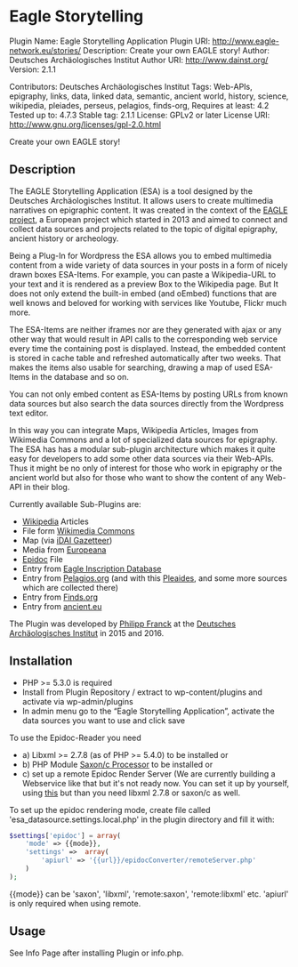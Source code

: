 # Eagle Storytelling

Plugin Name: Eagle Storytelling Application
Plugin URI:  http://www.eagle-network.eu/stories/
Description: Create your own EAGLE story! 
Author:	     Deutsches Archäologisches Institut
Author URI:	 http://www.dainst.org/
Version:     2.1.1

Contributors: Deutsches Archäologisches Institut
Tags: Web-APIs, epigraphy, links, data, linked data, semantic, ancient world, history, science, wikipedia, pleiades, perseus, pelagios, finds-org,
Requires at least: 4.2
Tested up to: 4.7.3
Stable tag: 2.1.1
License: GPLv2 or later
License URI: http://www.gnu.org/licenses/gpl-2.0.html

Create your own EAGLE story!

## Description
The EAGLE Storytelling Application (ESA) is a tool designed by the Deutsches Archäologisches Institut. It allows users to create multimedia narratives on epigraphic content. It was created in the context of the [EAGLE project](http://www.eagle-network.eu/), a European project which started in 2013 and aimed to connect and collect data sources and projects related to the topic of digital epigraphy, ancient history or archeology. 

Being a Plug-In for Wordpress the ESA allows you to embed multimedia content from a wide variety of data sources in your posts in a form of nicely drawn boxes ESA-Items. For example, you can paste a Wikipedia-URL to your text and it is rendered as a preview Box to the Wikipedia page. But It does not only extend the built-in embed (and oEmbed) functions that are well knows and beloved for working with services like Youtube, Flickr much more.

The ESA-Items are neither iframes nor are they generated with ajax or any other way that would result in API calls to the corresponding web service every time the containing post is displayed. Instead, the embedded content is stored in cache table and refreshed automatically after two weeks. That makes the items also usable for searching, drawing a map of used ESA-Items in the database and so on.

You can not only embed content as ESA-Items by posting URLs from known data sources but also search the data sources directly from the Wordpress text editor.

In this way you can integrate Maps, Wikipedia Articles, Images from Wikimedia Commons and a lot of specialized data sources for epigraphy. The ESA has has a modular sub-plugin architecture which makes it quite easy for developers to add some other data sources via their Web-APIs. Thus it might be no only of interest for those who work in epigraphy or the ancient world but also for those who want to show the content of any Web-API in their blog.

Currently available Sub-Plugins are:

* [Wikipedia](https://www.wikipedia.org/) Articles
* File form [Wikimedia Commons](https://commons.wikimedia.org/wiki/Main_Page)
* Map (via [iDAI Gazetteer](http://gazetteer.dainst.org))
* Media from [Europeana](http://www.europeana.eu/portal/)
* [Epidoc](http://sourceforge.net/projects/epidoc/) File
* Entry from [Eagle Inscription Database](http://www.eagle-network.eu/)
* Entry from [Pelagios.org](http://pelagios.dme.ait.ac.at/) (and with this [Pleaides](http://pleiades.stoa.org/), and some more sources which are collected there)
* Entry from [Finds.org](https://finds.org.uk/)
* Entry from [ancient.eu](https://ancient.eu/)

The Plugin was developed by [Philipp Franck](mailto:philipp.franck@absender.net) at the [Deutsches Archäologisches Institut](http://www.dainst.org) in 2015 and 2016.


## Installation

* PHP >= 5.3.0 is required
* Install from Plugin Repository / extract to wp-content/plugins and activate via wp-admin/plugins
* In admin menu go to the “Eagle Storytelling Application”, activate the data sources you want to use and click save

To use the Epidoc-Reader you need
* a) Libxml >= 2.7.8 (as of PHP >= 5.4.0) to be installed
or
* b) PHP Module [Saxon/c Processor](http://www.saxonica.com/html/saxon-c/index.html) to be installed
or
* c) set up a remote Epidoc Render Server (We are currently building a Webservice like that but it's not ready now. You can set it up by yourself, using [this](https://github.com/paflov/epidocConverter) but than you need libxml 2.7.8 or saxon/c as well.

To set up the epidoc rendering mode, create file called 'esa_datasource.settings.local.php' in the plugin directory
and fill it with:  
```php
$settings['epidoc'] = array(
	'mode' => {{mode}},
	'settings' =>  array(
		'apiurl' => '{{url}}/epidocConverter/remoteServer.php'
	)
);
```

{{mode}} can be 'saxon', 'libxml', 'remote:saxon', 'remote:libxml' etc. 'apiurl' is only required when using remote.

## Usage

See Info Page after installing Plugin or info.php. 
